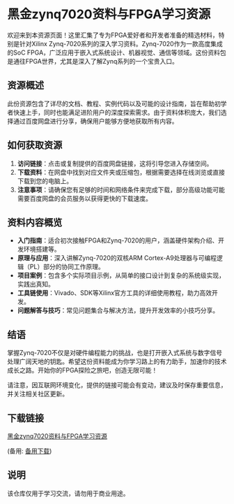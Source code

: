 # 黑金zynq7020资料与FPGA学习资源

欢迎来到本资源页面！这里汇集了专为FPGA爱好者和开发者准备的精选材料，特别是针对Xilinx Zynq-7020系列的深入学习资料。Zynq-7020作为一款高度集成的SoC FPGA，广泛应用于嵌入式系统设计、机器视觉、通信等领域。这份资料包是通往FPGA世界，尤其是深入了解Zynq系列的一个宝贵入口。

## 资源概述

此份资源包含了详尽的文档、教程、实例代码以及可能的设计指南，旨在帮助初学者快速上手，同时也能满足进阶用户的深度探索需求。由于资料体积庞大，我们选择通过百度网盘进行分享，确保用户能够方便地获取所有内容。

## 如何获取资源

1. **访问链接**：点击或复制提供的百度网盘链接，这将引导您进入存储空间。
2. **下载资料**：在网盘中找到对应文件夹或压缩包，根据需要选择在线浏览或直接下载到您的电脑上。
3. **注意事项**：请确保您有足够的时间和网络条件来完成下载，部分高级功能可能需要百度网盘的会员服务以获得更快的下载速度。

## 资料内容概览

- **入门指南**：适合初次接触FPGA和Zynq-7020的用户，涵盖硬件架构介绍、开发环境搭建等。
- **原理与应用**：深入讲解Zynq-7020的双核ARM Cortex-A9处理器与可编程逻辑（PL）部分的协同工作原理。
- **项目案例**：包含多个实际项目示例，从简单的接口设计到复杂的系统级实现，实践出真知。
- **工具链使用**：Vivado、SDK等Xilinx官方工具的详细使用教程，助力高效开发。
- **问题解答与技巧**：常见问题集合与解决方法，提升开发效率的小技巧分享。

## 结语

掌握Zynq-7020不仅是对硬件编程能力的挑战，也是打开嵌入式系统与数字信号处理广阔天地的钥匙。希望这份资料能成为你学习路上的有力助手，加速你的技术成长之路。开始你的FPGA探险之旅吧，创造无限可能！

请注意，因互联网环境变化，提供的链接可能会有变动，建议及时保存重要信息，并关注相关社区更新。

## 下载链接
[黑金zynq7020资料与FPGA学习资源](https://pan.quark.cn/s/a2eef0bd4b19) 

(备用: [备用下载](https://pan.baidu.com/s/1WdvHq74TZr9Hh-IXhwYU9A?pwd=1234))

## 说明

该仓库仅用于学习交流，请勿用于商业用途。
